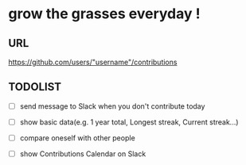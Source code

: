 # grow the grasses everyday !  

## URL  
https://github.com/users/"username"/contributions  

## TODOLIST  
-[ ] send message to Slack when you don't contribute today  
-[ ] show basic data(e.g. 1 year total, Longest streak, Current streak...)    
-[ ] compare oneself with other people    
-[ ] show Contributions Calendar on Slack  


